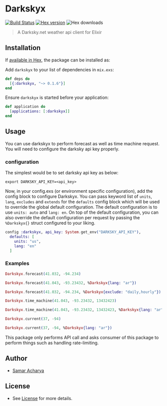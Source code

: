 # Darkskyx

[![Build Status](https://semaphoreci.com/api/v1/techgaun/darkskyx/branches/master/badge.svg)](https://semaphoreci.com/techgaun/darkskyx) [![Hex version](https://img.shields.io/hexpm/v/darkskyx.svg "Hex version")](https://hex.pm/packages/darkskyx) ![Hex downloads](https://img.shields.io/hexpm/dt/darkskyx.svg "Hex downloads")

> A Darksky.net weather api client for Elixir

## Installation

If [available in Hex](https://hex.pm/docs/publish), the package can be installed as:

Add `darkskyx` to your list of dependencies in `mix.exs`:

```elixir
def deps do
  [{:darkskyx, "~> 0.1.6"}]
end
```

Ensure `darkskyx` is started before your application:

```elixir
def application do
  [applications: [:darkskyx]]
end
```

## Usage

You can use darkskyx to perform forecast as well as time machine request. You will need to configure the darksky api key properly.

### configuration

The simplest would be to set darksky api key as below:

```shell
export DARKSKY_API_KEY=<api_key>
```

Now, in your config.exs (or environment specific configuration), add the config block to configure Darkskyx. You can pass keyword list of `units`, `lang`, `excludes` and `extends` for the `defaults` config block which will be used to override the global default configuration. The default configuration is to use `units: auto` and `lang: en`. On top of the default configuration, you can also override the default configuration per request by passing the `%Darkskyx{}` struct configured to your liking.

```elixir
config :darkskyx, api_key: System.get_env("DARKSKY_API_KEY"),
  defaults: [
    units: "us",
    lang: "en"
  ]
```

### Examples

```elixir
Darkskyx.forecast(41.032, -94.234)

Darkskyx.forecast(41.043, -93.23432, %Darkskyx{lang: "ar"})

Darkskyx.forecast(41.032, -94.234, %Darkskyx{exclude: "daily,hourly"})

Darkskyx.time_machine(41.043, -93.23432, 13432423)

Darkskyx.time_machine(41.043, -93.23432, 13432423, %Darkskyx{lang: "ar", units: "si"})

Darkskyx.current(37, -94)

Darkskyx.current(37, -94, %Darkskyx{lang: "ar"})
```

This package only performs API call and asks consumer of this package
to perform things such as handling rate-limiting.

## Author

- [Samar Acharya](https://github.com/techgaun)

## License

- See [License](LICENSE) for more details.
